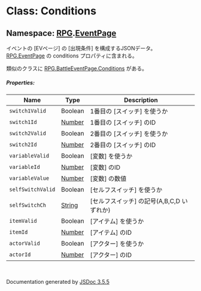 # Class: Conditions

## Namespace: [RPG](RPG.md).[EventPage](RPG.EventPage.md)

イベントの [EVページ] の [出現条件] を構成するJSONデータ。<br/>
[RPG.EventPage](RPG.EventPage.md) の conditions プロパティに含まれる。

類似のクラスに [RPG.BattleEventPage.Conditions](RPG.BattleEventPage.Conditions.md) がある。 

##### Properties:

| Name | Type | Description |
| --- | --- | --- |
| `switch1Valid` | Boolean | 1番目の [スイッチ] を使うか |
| `switch1Id` | [Number](Number.md) | 1番目の [スイッチ] のID |
| `switch2Valid` | Boolean | 2番目の [スイッチ] を使うか |
| `switch2Id` | [Number](Number.md) | 2番目の [スイッチ] のID |
| `variableValid` | Boolean | [変数] を使うか |
| `variableId` | [Number](Number.md) | [変数] のID |
| `variableValue` | [Number](Number.md) | [変数] の数値 |
| `selfSwitchValid` | Boolean | [セルフスイッチ] を使うか |
| `selfSwitchCh` | [String](String.md) | [セルフスイッチ] の記号(A,B,C,D いずれか)  |
| `itemValid` | Boolean | [アイテム] を使うか |
| `itemId` | [Number](Number.md) | [アイテム] のID |
| `actorValid` | Boolean | [アクター] を使うか |
| `actorId` | [Number](Number.md) | [アクター] のID |
 <br>

  Documentation generated by [JSDoc 3.5.5](https://github.com/jsdoc3/jsdoc)
